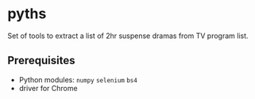 # pyths

Set of tools to extract a list of 2hr suspense dramas from TV program list.

## Prerequisites

* Python modules: `numpy` `selenium` `bs4`
* driver for Chrome
